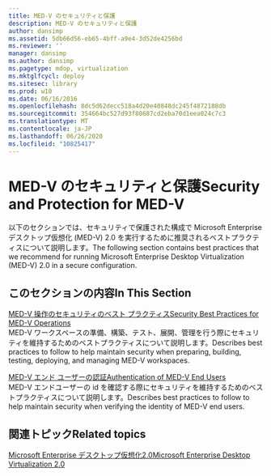 ```yaml
---
title: MED-V のセキュリティと保護
description: MED-V のセキュリティと保護
author: dansimp
ms.assetid: 5db66d56-eb65-4bff-a9e4-3d52de4256bd
ms.reviewer: ''
manager: dansimp
ms.author: dansimp
ms.pagetype: mdop, virtualization
ms.mktglfcycl: deploy
ms.sitesec: library
ms.prod: w10
ms.date: 06/16/2016
ms.openlocfilehash: 8dc5d62decc518a4d20e40848dc245f4872188db
ms.sourcegitcommit: 354664bc527d93f80687cd2eba70d1eea024c7c3
ms.translationtype: MT
ms.contentlocale: ja-JP
ms.lasthandoff: 06/26/2020
ms.locfileid: "10825417"
---
```

# <span data-ttu-id="b4bf8-103">MED-V のセキュリティと保護</span><span class="sxs-lookup"><span data-stu-id="b4bf8-103">Security and Protection for MED-V</span></span>


<span data-ttu-id="b4bf8-104">以下のセクションでは、セキュリティで保護された構成で Microsoft Enterprise デスクトップ仮想化 (MED-V) 2.0 を実行するために推奨されるベストプラクティスについて説明します。</span><span class="sxs-lookup"><span data-stu-id="b4bf8-104">The following section contains best practices that we recommend for running Microsoft Enterprise Desktop Virtualization (MED-V) 2.0 in a secure configuration.</span></span>

## <span data-ttu-id="b4bf8-105">このセクションの内容</span><span class="sxs-lookup"><span data-stu-id="b4bf8-105">In This Section</span></span>


<a href="" id="security-best-practices-for-med-v-operations"></a>[<span data-ttu-id="b4bf8-106">MED-V 操作のセキュリティのベスト プラクティス</span><span class="sxs-lookup"><span data-stu-id="b4bf8-106">Security Best Practices for MED-V Operations</span></span>](security-best-practices-for-med-v-operations.md)  
<span data-ttu-id="b4bf8-107">MED-V ワークスペースの準備、構築、テスト、展開、管理を行う際にセキュリティを維持するためのベストプラクティスについて説明します。</span><span class="sxs-lookup"><span data-stu-id="b4bf8-107">Describes best practices to follow to help maintain security when preparing, building, testing, deploying, and managing MED-V workspaces.</span></span>

<a href="" id="authentication-of-med-v-end-users"></a>[<span data-ttu-id="b4bf8-108">MED-V エンド ユーザーの認証</span><span class="sxs-lookup"><span data-stu-id="b4bf8-108">Authentication of MED-V End Users</span></span>](authentication-of-med-v-end-users.md)  
<span data-ttu-id="b4bf8-109">MED-V エンドユーザーの id を確認する際にセキュリティを維持するためのベストプラクティスについて説明します。</span><span class="sxs-lookup"><span data-stu-id="b4bf8-109">Describes best practices to follow to help maintain security when verifying the identity of MED-V end users.</span></span>

## <span data-ttu-id="b4bf8-110">関連トピック</span><span class="sxs-lookup"><span data-stu-id="b4bf8-110">Related topics</span></span>


[<span data-ttu-id="b4bf8-111">Microsoft Enterprise デスクトップ仮想化2.0</span><span class="sxs-lookup"><span data-stu-id="b4bf8-111">Microsoft Enterprise Desktop Virtualization 2.0</span></span>](index.md)

 

 





